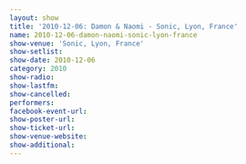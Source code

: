 ```yaml
---
layout: show
title: '2010-12-06: Damon & Naomi - Sonic, Lyon, France'
name: 2010-12-06-damon-naomi-sonic-lyon-france
show-venue: 'Sonic, Lyon, France'
show-setlist: 
show-date: 2010-12-06
category: 2010
show-radio: 
show-lastfm: 
show-cancelled: 
performers: 
facebook-event-url: 
show-poster-url: 
show-ticket-url: 
show-venue-website: 
show-additional: 
---
```


